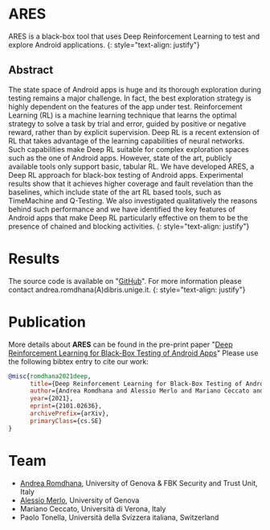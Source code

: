 # ARES

ARES is a black-box tool that uses Deep Reinforcement Learning to test and explore Android applications.
{: style="text-align: justify"}

## Abstract

The state space of Android apps is huge and its thorough exploration during testing remains a major challenge. In fact, the best exploration strategy is highly dependent on the features of the app under test. Reinforcement Learning (RL) is a machine learning technique that learns the optimal strategy to solve a task by trial and error, guided by positive or negative reward, rather than by explicit supervision. Deep RL is a recent extension of RL that takes advantage of the learning capabilities of neural networks. Such capabilities make Deep RL suitable for complex exploration spaces such as the one of Android apps. However, state of the art, publicly available tools only support basic, tabular RL. We have developed ARES, a Deep RL approach for black-box testing of Android apps. Experimental results show that it achieves higher coverage and fault revelation than the baselines, which include state of the art RL based tools, such as TimeMachine and Q-Testing. We also investigated qualitatively the reasons behind such performance and we have identified the key features of Android apps that make Deep RL particularly effective on them to be the presence of chained and blocking activities.
{: style="text-align: justify"}

# Results

The source code is available on "[GitHub](https://github.com/H2SO4T/ARES)".
For more information please contact andrea.romdhana(A)dibris.unige.it.
{: style="text-align: justify"}

# Publication

More details about **ARES** can be found in the pre-print paper "[Deep Reinforcement Learning for Black-Box Testing of Android Apps](https://arxiv.org/abs/2101.02636)"
Please use the following bibtex entry to cite our work:
```BibTex
@misc{romdhana2021deep,
      title={Deep Reinforcement Learning for Black-Box Testing of Android Apps}, 
      author={Andrea Romdhana and Alessio Merlo and Mariano Ceccato and Paolo Tonella},
      year={2021},
      eprint={2101.02636},
      archivePrefix={arXiv},
      primaryClass={cs.SE}
}
```

# Team

- [Andrea Romdhana](../people/andrea_romdhana/), University of Genova & FBK Security and Trust Unit, Italy
- [Alessio Merlo](../people/alessio_merlo/), University of Genova
- Mariano Ceccato, Università di Verona, Italy
- Paolo Tonella, Università della Svizzera italiana, Switzerland